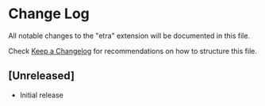 # Change Log
All notable changes to the "etra" extension will be documented in this file.

Check [Keep a Changelog](http://keepachangelog.com/) for recommendations on how to structure this file.

## [Unreleased]
- Initial release